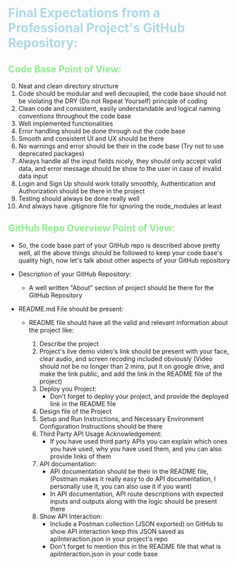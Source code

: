 # <span style="color: lightblue"> Final Expectations from a Professional Project's GitHub Repository: </span> 


## <span style="color: lightgreen"> Code Base Point of View: </span> 

0. Neat and clean directory structure 
1. Code should be modular and well decoupled, the code base should not be violating the DRY (Do not Repeat Yourself) principle of coding 
2. Clean code and consistent, easily understandable and logical naming conventions throughout the code base 
3. Well implemented functionalities 
4. Error handling should be done through out the code base 
5. Smooth and consistent UI and UX should be there 
6. No warnings and error should be their in the code base (Try not to use deprecated packages) 
7. Always handle all the input fields nicely, they should only accept valid data, and error message should be show to the user in case of invalid data input 
8. Login and Sign Up should work totally smoothly, Authentication and Authorization should be there in the project 
9. Testing should always be done really well 
10. And always have .gitignore file for ignoring the node_modules at least 



## <span style="color: lightgreen"> GitHub Repo Overview Point of View: </span> 

* So, the code base part of your GitHub repo is described above pretty well, all the above things should be followed to keep your code base's quality high, now let's talk about other aspects of your GitHub repository 

* Description of your GitHub Repository: 
    - A well written "About" section of project should be there for the GitHub Repository 

* README.md File should be present: 

    - README file should have all the valid and relevant information about the project like: 

        1. Describe the project  
        2. Project's live demo video's link should be present with your face, clear audio, and screen recoding included obviously (Video should not be no longer than 2 mins, put it on google drive, and make the link public, and add the link in the README file of the project)  
        3. Deploy you Project:  
            - Don't forget to deploy your project, and provide the deployed link in the README file  
        4. Design file of the Project  
        5. Setup and Run Instructions, and Necessary Environment Configuration Instructions should be there  
        6. Third Party API Usage Acknowledgement:  
            - If you have used third party APIs you can explain which ones you have used, why you have used them, and you can also provide links of them  
        7. API documentation:  
            - API documentation should be their in the README file, (Postman makes it really easy to do API documentation, I personally use it, you can also use it if you want)  
            - In API documentation, API route descriptions with expected inputs and outputs along with the logic should be present there  
        8. Show API Interaction:  
            - Include a Postman collection (JSON exported) on GitHub to show API interaction keep this JSON saved as apiInteraction.json in your project's repo  
            - Don't forget to mention this in the README file that what is apiInteraction.json in your code base  
